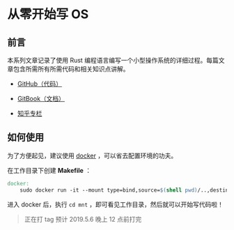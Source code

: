 # 从零开始写 OS

## 前言

本系列文章记录了使用 Rust 编程语言编写一个小型操作系统的详细过程。每篇文章包含所需所有所需代码和相关知识点讲解。

- [GitHub（代码）](https://github.com/LearningOS/rcore_step_by_step)

- [GitBook（文档）](https://xy-plus.gitbook.io/rcore-step-by-step)

- [知乎专栏](https://zhuanlan.zhihu.com/c_1086573713289347072)

## 如何使用

为了方便起见，建议使用 [docker](http://www.runoob.com/docker/docker-tutorial.html) ，可以省去配置环境的功夫。

在工作目录下创建 **Makefile** ：

```Makefile
docker:
	sudo docker run -it --mount type=bind,source=$(shell pwd)/..,destination=/mnt panqinglin/rust_riscv bash
```

进入 docker 后，执行 `cd mnt` ，即可看见工作目录，然后就可以开始写代码啦！

> 正在打 tag 预计 2019.5.6 晚上 12 点前打完
